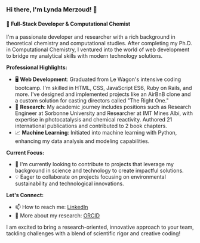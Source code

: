 ### Hi there, I'm Lynda Merzoud! 👋

#### 🌱 Full-Stack Developer & Computational Chemist

I'm a passionate developer and researcher with a rich background in theoretical chemistry and computational studies. After completing my Ph.D. in Computational Chemistry, I ventured into the world of web development to bridge my analytical skills with modern technology solutions.

**Professional Highlights:**
- 🖥️ **Web Development**: Graduated from Le Wagon's intensive coding bootcamp. I'm skilled in HTML, CSS, JavaScript ES6, Ruby on Rails, and more. I've designed and implemented projects like an AirBnB clone and a custom solution for casting directors called "The Right One."
- 🔬 **Research**: My academic journey includes positions such as Research Engineer at Sorbonne University and Researcher at IMT Mines Albi, with expertise in photocatalysis and chemical reactivity. Authored 21 international publications and contributed to 2 book chapters.
- 📈 **Machine Learning**: Initiated into machine learning with Python, enhancing my data analysis and modeling capabilities.

**Current Focus:**
- 🚀 I'm currently looking to contribute to projects that leverage my background in science and technology to create impactful solutions.
- 💡 Eager to collaborate on projects focusing on environmental sustainability and technological innovations.

**Let's Connect:**
- 📫 How to reach me: [LinkedIn](www.linkedin.com/in/lynda-merzoud)
- 📄 More about my research: [ORCID](https://orcid.org/0000-0002-6003-8882)

I am excited to bring a research-oriented, innovative approach to your team, tackling challenges with a blend of scientific rigor and creative coding!


